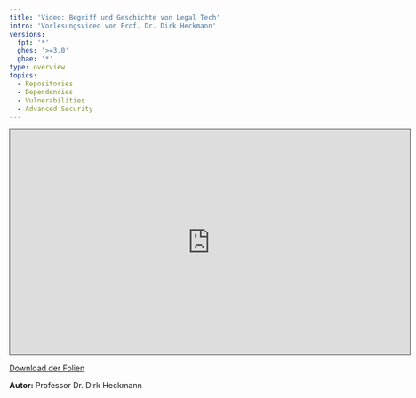 ```yaml
---
title: 'Video: Begriff und Geschichte von Legal Tech'
intro: 'Vorlesungsvideo von Prof. Dr. Dirk Heckmann'
versions:
  fpt: '*'
  ghes: '>=3.0'
  ghae: '*'
type: overview
topics:
  - Repositories
  - Dependencies
  - Vulnerabilities
  - Advanced Security
---
```


<iframe src="https://tum.cloud.panopto.eu/Panopto/Pages/Embed.aspx?id=ba85ba18-2e17-4a96-9130-abb2011ca8dc&amp;autoplay=false&amp;offerviewer=false&amp;showtitle=true&amp;showbrand=false&amp;start=0&amp;interactivity=all" style="border: 1px solid #464646;" allowfullscreen="" allow="autoplay" width="720" height="405"></iframe>

[Download der Folien](https://www.legaltech-expedition.de/wp-content/uploads/2020/05/LegalTechExpedition_Heckmann_V2-.pdf)

**Autor:** Professor Dr. Dirk Heckmann
